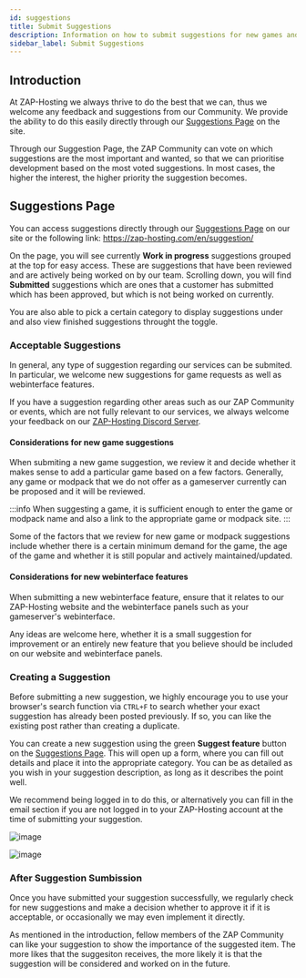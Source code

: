 ```yaml
---
id: suggestions
title: Submit Suggestions
description: Information on how to submit suggestions for new games and features on ZAP-Hosting - ZAP-Hosting.com documentation
sidebar_label: Submit Suggestions
---
```


## Introduction
At ZAP-Hosting we always thrive to do the best that we can, thus we welcome any feedback and suggestions from our Community. We provide the ability to do this easily directly through our [Suggestions Page](https://zap-hosting.com/en/suggestion/) on the site.

Through our Suggestion Page, the ZAP Community can vote on which suggestions are the most important and wanted, so that we can prioritise development based on the most voted suggestions. In most cases, the higher the interest, the higher priority the suggestion becomes.

## Suggestions Page
You can access suggestions directly through our [Suggestions Page](https://zap-hosting.com/en/suggestion/) on our site or the following link: https://zap-hosting.com/en/suggestion/

On the page, you will see currently **Work in progress** suggestions grouped at the top for easy access. These are suggestions that have been reviewed and are actively being worked on by our team. Scrolling down, you will find **Submitted** suggestions which are ones that a customer has submitted which has been approved, but which is not being worked on currently.

You are also able to pick a certain category to display suggestions under and also view finished suggestions throught the toggle.

### Acceptable Suggestions
In general, any type of suggestion regarding our services can be submited. In particular, we welcome new suggestions for game requests as well as webinterface features.

If you have a suggestion regarding other areas such as our ZAP Community or events, which are not fully relevant to our services, we always welcome your feedback on our [ZAP-Hosting Discord Server](https://discord.com/invite/zaphosting).

#### Considerations for new game suggestions
When submiting a new game suggestion, we review it and decide whether it makes sense to add a particular game based on a few factors. Generally, any game or modpack that we do not offer as a gameserver currently can be proposed and it will be reviewed.

:::info
When suggesting a game, it is sufficient enough to enter the game or modpack name and also a link to the appropriate game or modpack site.
:::

Some of the factors that we review for new game or modpack suggestions include whether there is a certain minimum demand for the game, the age of the game and whether it is still popular and actively maintained/updated.

#### Considerations for new webinterface features
When submitting a new webinterface feature, ensure that it relates to our ZAP-Hosting website and the webinterface panels such as your gameserver's webinterface.

Any ideas are welcome here, whether it is a small suggestion for improvement or an entirely new feature that you believe should be included on our website and webinterface panels.

### Creating a Suggestion
Before submitting a new suggestion, we highly encourage you to use your browser's search function via `CTRL+F` to search whether your exact suggestion has already been posted previously. If so, you can like the existing post rather than creating a duplicate.

You can create a new suggestion using the green **Suggest feature** button on the [Suggestions Page](https://zap-hosting.com/en/suggestion/). This will open up a form, where you can fill out details and place it into the appropriate category. You can be as detailed as you wish in your suggestion description, as long as it describes the point well.

We recommend being logged in to do this, or alternatively you can fill in the email section if you are not logged in to your ZAP-Hosting account at the time of submitting your suggestion.

![image](https://github.com/zaphosting/docs/assets/42719082/3cb61b1b-b922-4145-8081-a52d0040bdaf)

![image](https://github.com/zaphosting/docs/assets/42719082/54c96bb9-4fc7-46d4-9ffa-f78d80688f76)

### After Suggestion Sumbission
Once you have submitted your suggestion successfully, we regularly check for new suggestions and make a decision whether to approve it if it is acceptable, or occasionally we may even implement it directly.

As mentioned in the introduction, fellow members of the ZAP Community can like your suggestion to show the importance of the suggested item. The more likes that the suggesiton receives, the more likely it is that the suggestion will be considered and worked on in the future.